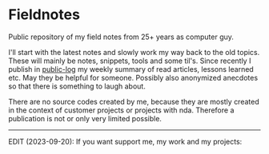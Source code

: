 # Fieldnotes
Public repository of my field notes from 25+ years as computer guy.

I'll start with the latest notes and slowly work my way back to the old topics. These will mainly be notes, snippets, tools and some til's. Since recently I publish in [public-log](https://github.com/vbd/Fieldnotes/tree/main/public-log) my weekly summary of read articles, lessons learned etc. May they be helpful for someone.
Possibly also anonymized anecdotes so that there is something to laugh about.

There are no source codes created by me, because they are mostly created in the context of customer projects or projects with nda. Therefore a publication is not or only very limited possible.

---

EDIT (2023-09-20): If you want support me, my work and my projects:

<script type="text/javascript" src="https://cdnjs.buymeacoffee.com/1.0.0/button.prod.min.js" data-name="bmc-button" data-slug="vbduetsch" data-color="#5F7FFF" data-emoji="📖"  data-font="Lato" data-text="Buy me a book" data-outline-color="#000000" data-font-color="#ffffff" data-coffee-color="#FFDD00" ></script>
